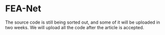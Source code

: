 # FEA-Net

The source code is still being sorted out, and some of it will be uploaded in two weeks. We will upload all the code after the article is accepted.
